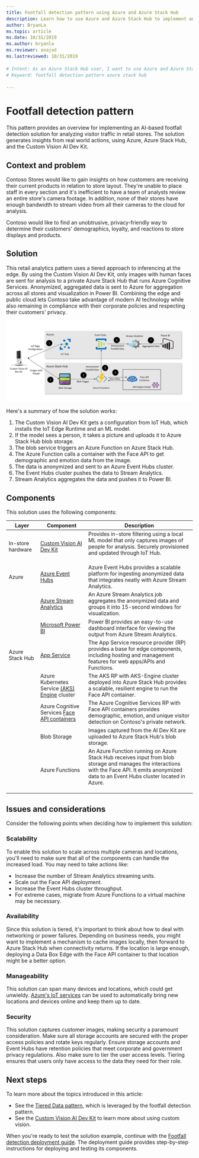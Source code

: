 ```yaml
---
title: Footfall detection pattern using Azure and Azure Stack Hub
description: Learn how to use Azure and Azure Stack Hub to implement an AI-based footfall detection solution for analyzing retail store traffic.
author: BryanLa
ms.topic: article
ms.date: 10/31/2019
ms.author: bryanla
ms.reviewer: anajod
ms.lastreviewed: 10/31/2019

# Intent: As an Azure Stack Hub user, I want to use Azure and Azure Stack Hub to implement an AI-based footfall detection pattern for analyzing retail store traffic.
# Keyword: footfall detection pattern azure stack hub

---
```


# Footfall detection pattern

This pattern provides an overview for implementing an AI-based footfall detection solution for analyzing visitor traffic in retail stores. The solution generates insights from real world actions, using Azure, Azure Stack Hub, and the Custom Vision AI Dev Kit.

## Context and problem

Contoso Stores would like to gain insights on how customers are receiving their current products in relation to store layout. They're unable to place staff in every section and it's inefficient to have a team of analysts review an entire store's camera footage. In addition, none of their stores have enough bandwidth to stream video from all their cameras to the cloud for analysis.

Contoso would like to find an unobtrusive, privacy-friendly way to determine their customers' demographics, loyalty, and reactions to store displays and products.

## Solution

This retail analytics pattern uses a tiered approach to inferencing at the edge. By using the Custom Vision AI Dev Kit, only images with human faces are sent for analysis to a private Azure Stack Hub that runs Azure Cognitive Services. Anonymized, aggregated data is sent to Azure for aggregation across all stores and visualization in Power BI. Combining the edge and public cloud lets Contoso take advantage of modern AI technology while also remaining in compliance with their corporate policies and respecting their customers' privacy.

[![Footfall detection pattern solution](media/pattern-retail-footfall-detection/solution-architecture.png)](media/pattern-retail-footfall-detection/solution-architecture.png)

Here's a summary of how the solution works:

1. The Custom Vision AI Dev Kit gets a configuration from IoT Hub, which installs the IoT Edge Runtime and an ML model.
2. If the model sees a person, it takes a picture and uploads it to Azure Stack Hub blob storage.
3. The blob service triggers an Azure Function on Azure Stack Hub.
4. The Azure Function calls a container with the Face API to get demographic and emotion data from the image.
5. The data is anonymized and sent to an Azure Event Hubs cluster.
6. The Event Hubs cluster pushes the data to Stream Analytics.
7. Stream Analytics aggregates the data and pushes it to Power BI.

## Components

This solution uses the following components:

| Layer | Component | Description |
|----------|-----------|-------------|
| In-store hardware | [Custom Vision AI Dev Kit](https://azure.github.io/Vision-AI-DevKit-Pages/) | Provides in-store filtering using a local ML model that only captures images of people for analysis. Securely provisioned and updated through IoT Hub.<br><br>|
| Azure | [Azure Event Hubs](/azure/event-hubs/) | Azure Event Hubs provides a scalable platform for ingesting anonymized data that integrates neatly with Azure Stream Analytics. |
|  | [Azure Stream Analytics](/azure/stream-analytics/) | An Azure Stream Analytics job aggregates the anonymized data and groups it into 15-second windows for visualization. |
|  | [Microsoft Power BI](https://powerbi.microsoft.com/) | Power BI provides an easy-to-use dashboard interface for viewing the output from Azure Stream Analytics. |
| Azure Stack Hub | [App Service](/azure-stack/operator/azure-stack-app-service-overview) | The App Service resource provider (RP) provides a base for edge components, including hosting and management features for web apps/APIs and Functions. |
| | Azure Kubernetes Service [(AKS) Engine](https://github.com/Azure/aks-engine) cluster | The AKS RP with AKS-Engine cluster deployed into Azure Stack Hub provides a scalable, resilient engine to run the Face API container. |
| | Azure Cognitive Services [Face API containers](/azure/cognitive-services/face/face-how-to-install-containers)| The Azure Cognitive Services RP with Face API containers provides demographic, emotion, and unique visitor detection on Contoso's private network. |
| | Blob Storage | Images captured from the AI Dev Kit are uploaded to Azure Stack Hub's blob storage. |
| | Azure Functions | An Azure Function running on Azure Stack Hub receives input from blob storage and manages the interactions with the Face API. It emits anonymized data to an Event Hubs cluster located in Azure.<br><br>|

## Issues and considerations

Consider the following points when deciding how to implement this solution:

### Scalability

To enable this solution to scale across multiple cameras and locations, you'll need to make sure that all of the components can handle the increased load. You may need to take actions like:

- Increase the number of Stream Analytics streaming units.
- Scale out the Face API deployment.
- Increase the Event Hubs cluster throughput.
- For extreme cases, migrate from Azure Functions to a virtual machine may be necessary.

### Availability

Since this solution is tiered, it's important to think about how to deal with networking or power failures. Depending on business needs, you might want to implement a mechanism to cache images locally, then forward to Azure Stack Hub when connectivity returns. If the location is large enough, deploying a Data Box Edge with the Face API container to that location might be a better option.

### Manageability

This solution can span many devices and locations, which could get unwieldy. [Azure's IoT services](/azure/iot-fundamentals/) can be used to automatically bring new locations and devices online and keep them up to date.

### Security

This solution captures customer images, making security a paramount consideration. Make sure all storage accounts are secured with the proper access policies and rotate keys regularly. Ensure storage accounts and Event Hubs have retention policies that meet corporate and government privacy regulations. Also make sure to tier the user access levels. Tiering ensures that users only have access to the data they need for their role.

## Next steps

To learn more about the topics introduced in this article:

- See the [Tiered Data pattern](https://aka.ms/tiereddatadeploy), which is leveraged by the footfall detection pattern.
- See the [Custom Vision AI Dev Kit](https://azure.github.io/Vision-AI-DevKit-Pages/) to learn more about using custom vision. 

When you're ready to test the solution example, continue with the [Footfall detection deployment guide](/azure/architecture/hybrid/deployments/solution-deployment-guide-retail-footfall-detection?toc=/hybrid/app-solutions/toc.json&bc=/hybrid/breadcrumb/toc.json). The deployment guide provides step-by-step instructions for deploying and testing its components.
